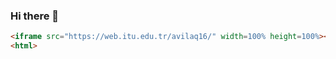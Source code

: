 ### Hi there 👋

```html
<iframe src="https://web.itu.edu.tr/avilaq16/" width=100% height=100%></iframe>
<html>

```
